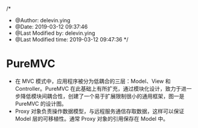 /*
 * @Author: delevin.ying 
 * @Date: 2019-03-12 09:37:46 
 * @Last Modified by: delevin.ying
 * @Last Modified time: 2019-03-12 09:47:36
 */
 # PureMVC


- 在 MVC 模式中，应用程序被分为低耦合的三层：Model、View 和 Controller。PureMVC 在此基础上有所扩充，通过模块化设计，致力于进一步降低模块间耦合性，创建了一个易于扩展限制很小的通用框架，图一是 PureMVC 的设计图。
- Proxy 对象负责操作数据模型，与远程服务通信存取数据，这样可以保证 Model 层的可移植性。通常 Proxy 对象的引用保存在 Model 中。
